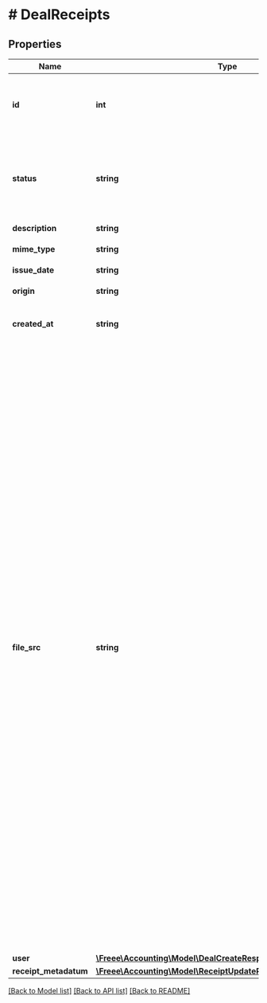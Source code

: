 # # DealReceipts

## Properties

Name | Type | Description | Notes
------------ | ------------- | ------------- | -------------
**id** | **int** | 証憑ファイルID（ファイルボックスのファイルID） |
**status** | **string** | ステータス(confirmed:確認済み、deleted:削除済み、ignored:無視) |
**description** | **string** | メモ | [optional]
**mime_type** | **string** | MIMEタイプ |
**issue_date** | **string** | 発生日 | [optional]
**origin** | **string** | アップロード元種別 |
**created_at** | **string** | 作成日時（ISO8601形式） |
**file_src** | **string** | ファイルのダウンロードURL（freeeにログインした状態でのみ閲覧可能です。） &lt;br&gt; &lt;br&gt; file_srcは廃止予定の属性になります。&lt;br&gt; file_srcに替わり、証憑ファイル（ファイルボックスのファイル）のダウンロード APIをご利用ください。&lt;br&gt; 証憑ファイル（ファイルボックスのファイル）のダウンロードAPIを利用することで、以下のようになります。 &lt;ul&gt;   &lt;li&gt;アプリケーション利用者はfreee APIアプリケーションにログインしていれば、証憑ダウンロード毎にfreeeに改めてログインすることなくファイルが参照できるようになります。&lt;/li&gt; &lt;/ul&gt; |
**user** | [**\Freee\Accounting\Model\DealCreateResponseDealUser**](DealCreateResponseDealUser.md) |  |
**receipt_metadatum** | [**\Freee\Accounting\Model\ReceiptUpdateParamsReceiptMetadatum**](ReceiptUpdateParamsReceiptMetadatum.md) |  | [optional]

[[Back to Model list]](../../README.md#models) [[Back to API list]](../../README.md#endpoints) [[Back to README]](../../README.md)
